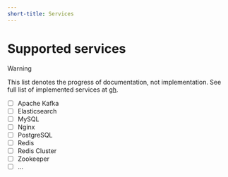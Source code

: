 ```yaml
---
short-title: Services
---
```


# Supported services

>[!warning]
> This list denotes the progress of documentation, not implementation. See full list of implemented services at [gh].

- [ ] Apache Kafka
- [ ] Elasticsearch
- [ ] MySQL
- [ ] Nginx
- [ ] PostgreSQL
- [ ] Redis
- [ ] Redis Cluster
- [ ] Zookeeper
- [ ] ...

[gh]: https://github.com/juspay/services-flake

